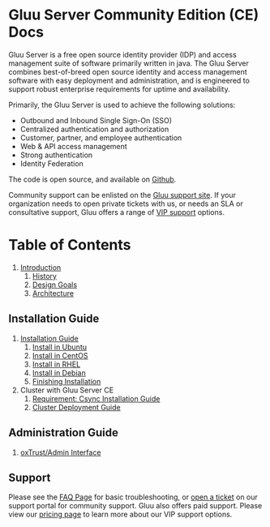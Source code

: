 # Gluu Server Community Edition (CE) Docs
Gluu Server is a free open source identity provider (IDP) and access management suite of software primarily written in java. The Gluu Server combines best-of-breed open source identity and access management software with easy deployment and administration, and is engineered to support robust enterprise requirements for uptime and availability.

Primarily, the Gluu Server is used to achieve the following solutions:
- Outbound and Inbound Single Sign-On (SSO)
- Centralized authentication and authorization
- Customer, partner, and employee authentication
- Web & API access management
- Strong authentication
- Identity Federation

The code is open source, and available on [Github](github.com/GluuFederation/).

Community support can be enlisted on the [Gluu support site](http://support.gluu.org). If your organization needs to open private tickets with us, or needs an SLA or consultative support, Gluu offers a range of [VIP support](gluu.org/pricing) options. 

# Table of Contents
1. [Introduction](introduction/index.md)
    1. [History](introduction/history.md)
    2. [Design Goals](introduction/design.md)
    3. [Architecture](introduction/architecture.md) 
## Installation Guide
1. [Installation Guide](installation-guide/index.md)
    1. [Install in Ubuntu](installation-guide/ubuntu.md)
    2. [Install in CentOS](installation-guide/centos.md)
    3. [Install in RHEL](installation-guide/rhel.md)
    4. [Install in Debian](installation-guide/debian.md)
    5. [Finishing Installation](installation-guide/setup_py.md)
2. Cluster with Gluu Server CE
    1. [Requirement: Csync Installation Guide](cluster/csync-installation.md)
    2. [Cluster Deployment Guide](cluster/index.md)
## Administration Guide
1. [oxTrust/Admin Interface](admin-guide/index.md)
## Support
Please see the [FAQ Page](todo) for basic troubleshooting, or [open a ticket](http://support.gluu.org) on our support portal for community support. Gluu also offers paid support. Please view our [pricing page](http://gluu.org/pricing) to learn more about our VIP support options.
